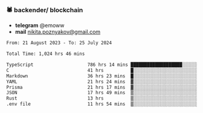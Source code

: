 ### 🕷 backender/ blockchain
- **telegram** @emoww
- **mail** nikita.poznyakov@gmail.com

<!--START_SECTION:waka-->

```txt
From: 21 August 2023 - To: 25 July 2024

Total Time: 1,024 hrs 46 mins

TypeScript                    786 hrs 14 mins ███████████████████░░░░░░   76.66 %
C                             41 hrs          █░░░░░░░░░░░░░░░░░░░░░░░░   04.00 %
Markdown                      36 hrs 23 mins  █░░░░░░░░░░░░░░░░░░░░░░░░   03.55 %
YAML                          21 hrs 24 mins  ▓░░░░░░░░░░░░░░░░░░░░░░░░   02.09 %
Prisma                        21 hrs 17 mins  ▓░░░░░░░░░░░░░░░░░░░░░░░░   02.08 %
JSON                          17 hrs 49 mins  ▒░░░░░░░░░░░░░░░░░░░░░░░░   01.74 %
Rust                          13 hrs          ▒░░░░░░░░░░░░░░░░░░░░░░░░   01.27 %
.env file                     11 hrs 54 mins  ▒░░░░░░░░░░░░░░░░░░░░░░░░   01.16 %
```

<!--END_SECTION:waka-->




